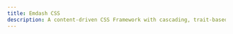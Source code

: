 ```yaml
---
title: Emdash CSS
description: A content-driven CSS Framework with cascading, trait-based atomic utilities for standardizable flexilbity.
---
```


